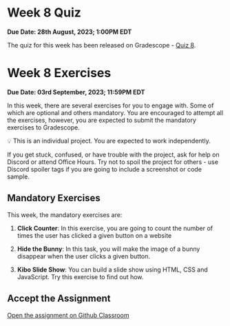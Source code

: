 # Week 8 Quiz

**Due Date: 28th August, 2023; 1:00PM EDT**

The quiz for this week has been released on Gradescope - [Quiz 8](https://www.gradescope.com/courses/538288/assignments/2956330). 

# Week 8 Exercises

**Due Date: 03rd September, 2023; 11:59PM EDT**

In this week, there are several exercises for you to engage with. Some of which are optional and others mandatory. You are encouraged to attempt all the exercises, however, you are expected to submit the mandatory exercises to Gradescope.

<aside>

💡 This is an individual project. You are expected to work independently.

If you get stuck, confused, or have trouble with the project, ask for help on Discord or attend Office Hours. Try not to spoil the project for others - use Discord spoiler tags if you are going to include a screenshot or code sample.

</aside>

## Mandatory Exercises
This week, the mandatory exercises are:

1. **Click Counter**: In this exercise, you are going to count the number of times the user has clicked a given button on a website

2. **Hide the Bunny**: In this task, you will make the image of a bunny disappear when the user clicks a given button.


3. **Kibo Slide Show**: You can build a slide show using HTML, CSS and JavaScript. Try this exercise to find out how.

<!-- 1. **Profile Page**: In this project, you'll be adding JavaScript to your profile page to make it interactive. You're going to implement a toggle, so that when a visitor clicks on one of your headings, the paragraph text is displayed. -->


## Accept the Assignment

[Open the assignment on Github Classroom](https://classroom.github.com/a/8aao_rGO)
